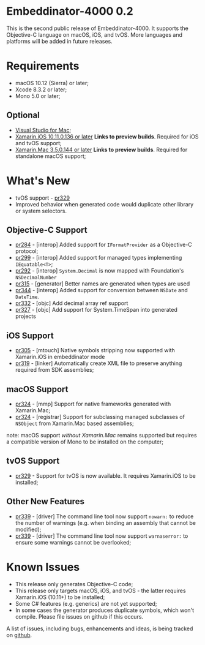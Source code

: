 # Embeddinator-4000 0.2

This is the second public release of Embeddinator-4000. It supports the Objective-C language on macOS, iOS, and tvOS. More languages and platforms will be added in future releases.

Requirements
============

* macOS 10.12 (Sierra) or later;
* Xcode 8.3.2 or later;
* Mono 5.0 or later;

Optional
--------

* [Visual Studio for Mac](https://www.visualstudio.com/vs/visual-studio-mac/);
* [Xamarin.iOS 10.11.0.136 or later](https://jenkins.mono-project.com/view/Xamarin.MaciOS/job/xamarin-macios-builds-master/) **Links to preview builds**. Required for iOS and tvOS support;
* [Xamarin.Mac 3.5.0.144 or later](https://jenkins.mono-project.com/view/Xamarin.MaciOS/job/xamarin-macios-builds-master/) **Links to preview builds**. Required for standalone macOS support;


What's New
==========

- tvOS support - [pr329](https://github.com/mono/Embeddinator-4000/pull/329)
- Improved behavior when generated code would duplicate other library or system selectors.

Objective-C Support
-------------------
* [pr284](https://github.com/mono/Embeddinator-4000/pull/284) - [interop] Added support for `IFormatProvider` as a Objective-C protocol;
* [pr299](https://github.com/mono/Embeddinator-4000/pull/299) - [interop] Added support for managed types implementing `IEquatable<T>`;
* [pr292](https://github.com/mono/Embeddinator-4000/pull/292) - [interop] `System.Decimal` is now mapped with Foundation's `NSDecimalNumber`
* [pr315](https://github.com/mono/Embeddinator-4000/pull/315) - [generator] Better names are generated when types are used
* [pr344](https://github.com/mono/Embeddinator-4000/pull/344) - [interop] Added support for conversion between `NSDate` and `DateTime`.
* [pr332](https://github.com/mono/Embeddinator-4000/pull/332) - [objc] Add decimal array ref support
* [pr327](https://github.com/mono/Embeddinator-4000/pull/327) - [objc] Add support for System.TimeSpan into generated projects

iOS Support
-----------

* [pr305](https://github.com/mono/Embeddinator-4000/pull/305) - [mtouch] Native symbols stripping now supported with Xamarin.iOS in embeddinator mode
* [pr319](https://github.com/mono/Embeddinator-4000/pull/319) - [linker] Automatically create XML file to preserve anything required from SDK assemblies;

macOS Support
-------------

* [pr324](https://github.com/mono/Embeddinator-4000/pull/324) - [mmp] Support for native frameworks generated with Xamarin.Mac;
* [pr324](https://github.com/mono/Embeddinator-4000/pull/324) - [registrar] Support for subclassing managed subclasses of `NSObject` from Xamarin.Mac based assemblies;

note: macOS support _without Xamarin.Mac_ remains supported but requires a compatible version of Mono to be installed on the computer;

tvOS Support
------------

* [pr329](https://github.com/mono/Embeddinator-4000/pull/329) - Support for tvOS is now available. It requires Xamarin.iOS to be installed;

Other New Features
------------------

* [pr339](https://github.com/mono/Embeddinator-4000/pull/339) - [driver] The command line tool now support `nowarn:` to reduce the number of warnings (e.g. when binding an assembly that cannot be modified);
* [pr339](https://github.com/mono/Embeddinator-4000/pull/339) - [driver] The command line tool now support `warnaserror:` to ensure some warnings cannot be overlooked;

Known Issues
============

* This release only generates Objective-C code;
* This release only targets macOS, iOS, and tvOS - the latter requires Xamarin.iOS (10.11+) to be installed;
* Some C# features (e.g. generics) are not yet supported;
* In some cases the generator produces duplicate symbols, which won't compile. Please file issues on github if this occurs.

A list of issues, including bugs, enhancements and ideas, is being tracked on [github](https://github.com/mono/Embeddinator-4000/issues).

